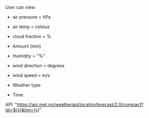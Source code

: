 User can view:

- air pressure = hPa
- air temp = celsius
- cloud fraction = %
- Amount (mm)
- Humidity = "%"
- wind direction = degrees
- wind speed = m/s

- Weather type
- Time

API:
"https://api.met.no/weatherapi/locationforecast/2.0/compact?lat=$(x)&lon=(y)"
